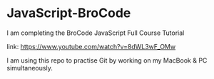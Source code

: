 # JavaScript-BroCode

I am completing the BroCode JavaScript Full Course Tutorial

link: https://www.youtube.com/watch?v=8dWL3wF_OMw

I am using this repo to practise Git by working on my MacBook & PC simultaneously.
